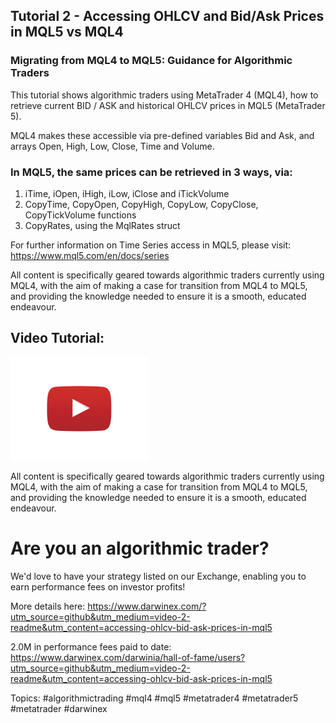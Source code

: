 ## Tutorial 2 - Accessing OHLCV and Bid/Ask Prices in MQL5 vs MQL4
### Migrating from MQL4 to MQL5: Guidance for Algorithmic Traders

This tutorial shows algorithmic traders using MetaTrader 4 (MQL4), how to retrieve current BID / ASK and historical OHLCV prices in MQL5 (MetaTrader 5). 

MQL4 makes these accessible via pre-defined variables Bid and Ask, and arrays Open, High, Low, Close, Time and Volume.

### In MQL5, the same prices can be retrieved in 3 ways, via:

1) iTime, iOpen, iHigh, iLow, iClose and iTickVolume
2) CopyTime, CopyOpen, CopyHigh, CopyLow, CopyClose, CopyTickVolume functions
3) CopyRates, using the MqlRates struct

For further information on Time Series access in MQL5, please visit:
https://www.mql5.com/en/docs/series

All content is specifically geared towards algorithmic traders currently using MQL4, with the aim of making a case for transition from MQL4 to MQL5, and providing the knowledge needed to ensure it is a smooth, educated endeavour.

Video Tutorial:
--
<a href='https://www.youtube.com/watch?v=8DVqhmItptU&list=PLv-cA-4O3y9407-3MUxlH6LNa_1XuYlV-&index=2' target='_blank'><img src='../resources/images/video-play-button.png'  width='220' height='165' /></a>

All content is specifically geared towards algorithmic traders currently using MQL4, with the aim of making a case for transition from MQL4 to MQL5, and providing the knowledge needed to ensure it is a smooth, educated endeavour.


# Are you an algorithmic trader? 

We'd love to have your strategy listed on our Exchange, enabling you to earn performance fees on investor profits!

More details here:
https://www.darwinex.com/?utm_source=github&utm_medium=video-2-readme&utm_content=accessing-ohlcv-bid-ask-prices-in-mql5


2.0M in performance fees paid to date:
https://www.darwinex.com/darwinia/hall-of-fame/users?utm_source=github&utm_medium=video-2-readme&utm_content=accessing-ohlcv-bid-ask-prices-in-mql5

Topics: #algorithmictrading #mql4 #mql5 #metatrader4 #metatrader5 #metatrader #darwinex
